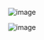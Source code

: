![image](https://user-images.githubusercontent.com/60442877/226191443-fd1f032c-d8de-4937-be86-2ac9198d00e0.png)


![image](https://user-images.githubusercontent.com/60442877/226191104-bc8a7ea9-7232-40c6-93a8-c95f8b08d365.png)
